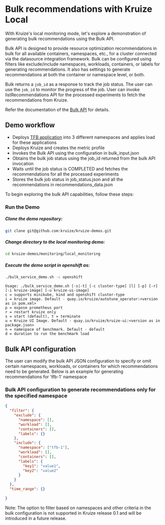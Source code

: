 # Bulk recommendations with Kruize Local

With Kruize's local monitoring mode, let's explore a demonstration of generating bulk recommendations using the Bulk API. 

Bulk API is designed to provide resource optimization recommendations in bulk for all available
containers, namespaces, etc., for a cluster connected via the datasource integration framework. Bulk can
be configured using filters like exclude/include namespaces, workloads, containers, or labels for generating
recommendations. It also has settings to generate recommendations at both the container or namespace level, or both.

Bulk returns a `job_id` as a response to track the job status. The user can use the `job_id` to monitor the
progress of the job. User can invoke listRecommendations API for the processed experiments to fetch the recommendations from Kruize. 

Refer the documentation of the [Bulk API](https://raw.githubusercontent.com/kruize/autotune/refs/heads/mvp_demo/design/BulkAPI.md) for details.

## Demo workflow

- Deploys [TFB application](https://github.com/kruize/benchmarks/blob/master/techempower/README.md) into 3 different namespaces and applies load for these applications
- Deploys Kruize and creates the metric profile
- Invokes the Bulk API using the configuration in bulk_input.json
- Obtains the bulk job status using the job_id returned from the bulk API invocation
- Waits until the job status is COMPLETED and fetches the recommendations for all the processed experiments
- Stores the bulk job status in job_status.json and all the recommendations in recommendations_data.json

To begin exploring the bulk API capabilities, follow these steps:

### Run the Demo

##### Clone the demo repository:
```sh
git clone git@github.com:kruize/kruize-demos.git
```
##### Change directory to the local monitoring demo:
```sh
cd kruize-demos/monitoring/local_monitoring
```
##### Execute the demo script in openshift as:
```sh
./bulk_service_demo.sh -c openshift
```

```
Usage: ./bulk_service_demo.sh [-s|-t] [-c cluster-type] [l] [-p] [-r] [-i kruize-image] [-u kruize-ui-image]
c = supports minikube, kind and openshift cluster-type
i = kruize image. Default - quay.io/kruize/autotune_operator:<version as in pom.xml>
p = expose prometheus port
r = restart kruize only
s = start (default), t = terminate
u = Kruize UI Image. Default - quay.io/kruize/kruize-ui:<version as in package.json>
n = namespace of benchmark. Default - default
d = duration to run the benchmark load
```

## Bulk API configuration

The user can modify the bulk API JSON configuration to specify or omit certain namespaces, workloads, or containers for which recommendations need to be generated.
Below is an example for generating recommendations for 'tfb-1' namespace 

### Bulk API configuration to generate recommendations only for the specified namespace

```json
{
  "filter": {
    "exclude": {
      "namespace": [],
      "workload": [],
      "containers": [],
      "labels": {}
    },
    "include": {
      "namespace": ["tfb-1"],
      "workload": [],
      "containers": [],
      "labels": {
        "key1": "value1",
        "key2": "value2"
      }
    }
  },
  "time_range": {}
  
}

```

Note: The option to filter based on namespaces and other criteria in the bulk configuration is not supported in Kruize release 0.1 and will be introduced in a future release.
